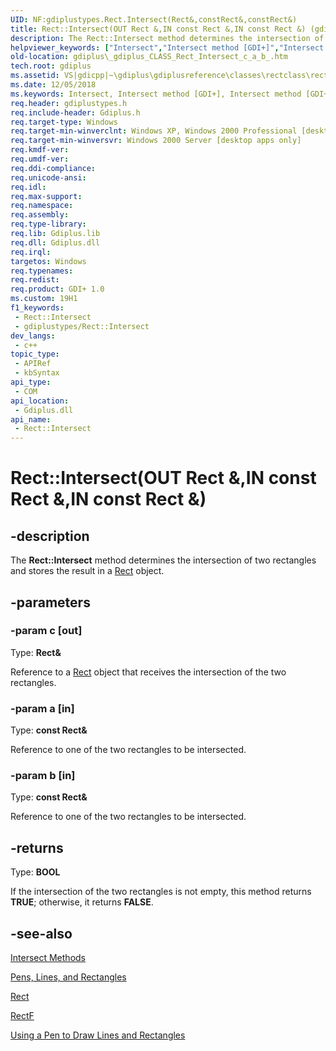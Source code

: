 ```yaml
---
UID: NF:gdiplustypes.Rect.Intersect(Rect&,constRect&,constRect&)
title: Rect::Intersect(OUT Rect &,IN const Rect &,IN const Rect &) (gdiplustypes.h)
description: The Rect::Intersect method determines the intersection of two rectangles and stores the result in a Rect object.
helpviewer_keywords: ["Intersect","Intersect method [GDI+]","Intersect method [GDI+]","Rect class","Rect class [GDI+]","Intersect method","Rect.Intersect","Rect.Intersect(OUT Rect &","IN const Rect &","IN const Rect &)","Rect.Intersect(Rect&","const Rect&","const Rect&)","Rect::Intersect","Rect::Intersect(OUT Rect &","IN const Rect &","IN const Rect &)","_gdiplus_CLASS_Rect_Intersect_c_a_b_","gdiplus._gdiplus_CLASS_Rect_Intersect_c_a_b_"]
old-location: gdiplus\_gdiplus_CLASS_Rect_Intersect_c_a_b_.htm
tech.root: gdiplus
ms.assetid: VS|gdicpp|~\gdiplus\gdiplusreference\classes\rectclass\rectmethods\rectintersectmethods\intersect.htm
ms.date: 12/05/2018
ms.keywords: Intersect, Intersect method [GDI+], Intersect method [GDI+],Rect class, Rect class [GDI+],Intersect method, Rect.Intersect, Rect.Intersect(OUT Rect &,IN const Rect &,IN const Rect &), Rect.Intersect(Rect&,const Rect&,const Rect&), Rect::Intersect, Rect::Intersect(OUT Rect &,IN const Rect &,IN const Rect &), _gdiplus_CLASS_Rect_Intersect_c_a_b_, gdiplus._gdiplus_CLASS_Rect_Intersect_c_a_b_
req.header: gdiplustypes.h
req.include-header: Gdiplus.h
req.target-type: Windows
req.target-min-winverclnt: Windows XP, Windows 2000 Professional [desktop apps only]
req.target-min-winversvr: Windows 2000 Server [desktop apps only]
req.kmdf-ver: 
req.umdf-ver: 
req.ddi-compliance: 
req.unicode-ansi: 
req.idl: 
req.max-support: 
req.namespace: 
req.assembly: 
req.type-library: 
req.lib: Gdiplus.lib
req.dll: Gdiplus.dll
req.irql: 
targetos: Windows
req.typenames: 
req.redist: 
req.product: GDI+ 1.0
ms.custom: 19H1
f1_keywords:
 - Rect::Intersect
 - gdiplustypes/Rect::Intersect
dev_langs:
 - c++
topic_type:
 - APIRef
 - kbSyntax
api_type:
 - COM
api_location:
 - Gdiplus.dll
api_name:
 - Rect::Intersect
---
```


# Rect::Intersect(OUT Rect &,IN const Rect &,IN const Rect &)


## -description

The <b>Rect::Intersect</b> method determines the intersection of two rectangles and stores the result in a 
			<a href="/windows/desktop/api/gdiplustypes/nl-gdiplustypes-rect">Rect</a> object.

## -parameters

### -param c [out]

Type: <b>Rect&amp;</b>

Reference to a 
					<a href="/windows/desktop/api/gdiplustypes/nl-gdiplustypes-rect">Rect</a> object that receives the intersection of the two rectangles.

### -param a [in]

Type: <b>const Rect&amp;</b>

Reference to one of the two rectangles to be intersected.

### -param b [in]

Type: <b>const Rect&amp;</b>

Reference to one of the two rectangles to be intersected.

## -returns

Type: <b>BOOL</b>

If the intersection of the two rectangles is not empty, this method returns <b>TRUE</b>; otherwise, it returns <b>FALSE</b>.

## -see-also

<a href="/windows/desktop/api/gdiplustypes/nf-gdiplustypes-rect-intersect(outrect__inconstrect__inconstrect_)">Intersect Methods</a>



<a href="/windows/desktop/gdiplus/-gdiplus-pens-lines-and-rectangles-about">Pens, Lines, and Rectangles</a>



<a href="/windows/desktop/api/gdiplustypes/nl-gdiplustypes-rect">Rect</a>



<a href="/windows/desktop/api/gdiplustypes/nl-gdiplustypes-rectf">RectF</a>



<a href="/windows/desktop/gdiplus/-gdiplus-using-a-pen-to-draw-lines-and-rectangles-use">Using a Pen to Draw Lines and Rectangles</a>

